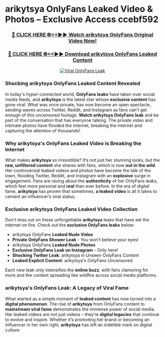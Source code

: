 # arikytsya OnlyFans Leaked Video & Photos – Exclusive Access ccebf592

<div align="center">

### [🔴 CLICK HERE 🌐==►► Watch arikytsya OnlyFans Original Video Now!](https://aff.leakpic.com/?utm_medium=9dac6e3e92780789e695eb65dc45befdb20081c8&utm_campaign=Link_for_leakpic_com_ccebf592)

### [🔴 CLICK HERE 🌐==►► Download arikytsya OnlyFans Leaked Content](https://aff.leakpic.com/?utm_medium=9dac6e3e92780789e695eb65dc45befdb20081c8&utm_campaign=Link_for_leakpic_com_ccebf592)

[![Viral OnlyFans Leak](https://i.ibb.co.com/xMMVF88/686577567.gif)](https://aff.leakpic.com/?utm_medium=9dac6e3e92780789e695eb65dc45befdb20081c8&utm_campaign=Link_for_leakpic_com_ccebf592)

</div>

### Shocking arikytsya OnlyFans Leaked Content Revealed
In today's hyper-connected world, **OnlyFans leaks** have taken over social media feeds, and **arikytsya** is the latest star whose **exclusive content** has gone viral. What was once private, has now become an open spectacle, sending waves across Twitter, Reddit, and Instagram as fans can't get enough of this uncensored footage. 
**Watch arikytsya OnlyFans leak** and be part of the conversation that has everyone talking. The private video and intimate photos have flooded the internet, breaking the internet and capturing the attention of thousands!

### Why arikytsya's OnlyFans Leaked Video is Breaking the Internet
What makes **arikytsya** so irresistible? It’s not just her stunning looks, but the **raw, unfiltered content** she shares with fans, which is now **out in the wild**. Her controversial leaked videos and photos have become the talk of the town, flooding Twitter, Reddit, and Instagram with an **explosive** surge in engagement. 
Fans are raving about the **authenticity** of her OnlyFans leaks, which feel more personal and **real** than ever before. In the era of digital fame, **arikytsya** has proven that sometimes, **a leaked video** is all it takes to cement an influencer’s viral status.

### Exclusive arikytsya OnlyFans Leaked Video Collection
Don't miss out on these unforgettable **arikytsya** leaks that have set the internet on fire. Check out the **exclusive OnlyFans leaks** below:

- arikytsya OnlyFans **Leaked Nude Video**
- **Private OnlyFans Shower Leak** - You won’t believe your eyes!
- arikytsya OnlyFans **Leaked Nude Photos**
- **Exclusive OnlyFans Leak on Instagram** - Only here!
- **Shocking Twitter Leak**: arikytsya in Unseen OnlyFans Content
- **Leaked Explicit Content**: arikytsya's OnlyFans Uncensored

Each new leak only intensifies the **online buzz**, with fans clamoring for more and the content spreading like wildfire across social media platforms.

### arikytsya's OnlyFans Leak: A Legacy of Viral Fame
What started as a simple moment of **leaked content** has now turned into a **digital phenomenon**. The rise of **arikytsya** from OnlyFans content to **mainstream viral fame** demonstrates the immense power of social media. 
Her leaked videos are not just videos – they’re **digital legacies** that continue to evolve and inspire. Whether it’s promoting her brand or becoming an influencer in her own right, **arikytsya** has left an indelible mark on digital culture.
